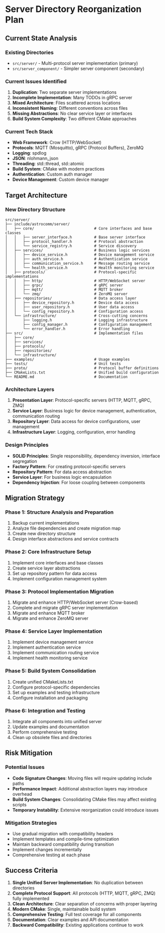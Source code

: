 # Server Directory Reorganization Plan

## Current State Analysis

### Existing Directories
- `src/server/` - Multi-protocol server implementation (primary)
- `src/server_component/` - Simpler server component (secondary)

### Current Issues Identified
1. **Duplication**: Two separate server implementations
2. **Incomplete Implementation**: Many TODOs in gRPC server
3. **Mixed Architecture**: Files scattered across locations
4. **Inconsistent Naming**: Different conventions across files
5. **Missing Abstractions**: No clear service layer or interfaces
6. **Build System Complexity**: Two different CMake approaches

### Current Tech Stack
- **Web Framework**: Crow (HTTP/WebSocket)
- **Protocols**: MQTT (Mosquitto), gRPC (Protocol Buffers), ZeroMQ
- **Logging**: spdlog
- **JSON**: nlohmann_json
- **Threading**: std::thread, std::atomic
- **Build System**: CMake with modern practices
- **Authentication**: Custom auth manager
- **Device Management**: Custom device manager

## Target Architecture

### New Directory Structure
```
src/server/
├── include/astrocomm/server/
│   ├── core/                           # Core interfaces and base classes
│   │   ├── server_interface.h          # Base server interface
│   │   ├── protocol_handler.h          # Protocol abstraction
│   │   └── service_registry.h          # Service discovery
│   ├── services/                       # Business logic services
│   │   ├── device_service.h            # Device management service
│   │   ├── auth_service.h              # Authentication service
│   │   ├── communication_service.h     # Message routing service
│   │   └── health_service.h            # Health monitoring service
│   ├── protocols/                      # Protocol-specific implementations
│   │   ├── http/                       # HTTP/WebSocket server
│   │   ├── grpc/                       # gRPC server
│   │   ├── mqtt/                       # MQTT broker
│   │   └── zmq/                        # ZeroMQ server
│   ├── repositories/                   # Data access layer
│   │   ├── device_repository.h         # Device data access
│   │   ├── user_repository.h           # User data access
│   │   └── config_repository.h         # Configuration access
│   └── infrastructure/                 # Cross-cutting concerns
│       ├── logging.h                   # Logging infrastructure
│       ├── config_manager.h            # Configuration management
│       └── error_handler.h             # Error handling
├── src/                                # Implementation files
│   ├── core/
│   ├── services/
│   ├── protocols/
│   ├── repositories/
│   └── infrastructure/
├── examples/                           # Usage examples
├── tests/                              # Unit tests
├── proto/                              # Protocol buffer definitions
├── CMakeLists.txt                      # Unified build configuration
└── README.md                           # Documentation
```

### Architecture Layers
1. **Presentation Layer**: Protocol-specific servers (HTTP, MQTT, gRPC, ZMQ)
2. **Service Layer**: Business logic for device management, authentication, communication routing
3. **Repository Layer**: Data access for device configurations, user management
4. **Infrastructure Layer**: Logging, configuration, error handling

### Design Principles
- **SOLID Principles**: Single responsibility, dependency inversion, interface segregation
- **Factory Pattern**: For creating protocol-specific servers
- **Repository Pattern**: For data access abstraction
- **Service Layer**: For business logic encapsulation
- **Dependency Injection**: For loose coupling between components

## Migration Strategy

### Phase 1: Structure Analysis and Preparation
1. Backup current implementations
2. Analyze file dependencies and create migration map
3. Create new directory structure
4. Design interface abstractions and service contracts

### Phase 2: Core Infrastructure Setup
1. Implement core interfaces and base classes
2. Create service layer abstractions
3. Set up repository pattern for data access
4. Implement configuration management system

### Phase 3: Protocol Implementation Migration
1. Migrate and enhance HTTP/WebSocket server (Crow-based)
2. Complete and migrate gRPC server implementation
3. Migrate and enhance MQTT broker
4. Migrate and enhance ZeroMQ server

### Phase 4: Service Layer Implementation
1. Implement device management service
2. Implement authentication service
3. Implement communication routing service
4. Implement health monitoring service

### Phase 5: Build System Consolidation
1. Create unified CMakeLists.txt
2. Configure protocol-specific dependencies
3. Set up examples and testing infrastructure
4. Configure installation and packaging

### Phase 6: Integration and Testing
1. Integrate all components into unified server
2. Update examples and documentation
3. Perform comprehensive testing
4. Clean up obsolete files and directories

## Risk Mitigation

### Potential Issues
- **Code Signature Changes**: Moving files will require updating include paths
- **Performance Impact**: Additional abstraction layers may introduce overhead
- **Build System Changes**: Consolidating CMake files may affect existing scripts
- **Temporary Instability**: Extensive reorganization could introduce issues

### Mitigation Strategies
- Use gradual migration with compatibility headers
- Implement templates and compile-time optimization
- Maintain backward compatibility during transition
- Implement changes incrementally
- Comprehensive testing at each phase

## Success Criteria

1. **Single Unified Server Implementation**: No duplication between directories
2. **Complete Protocol Support**: All protocols (HTTP, MQTT, gRPC, ZMQ) fully implemented
3. **Clean Architecture**: Clear separation of concerns with proper layering
4. **Modern CMake**: Single, maintainable build system
5. **Comprehensive Testing**: Full test coverage for all components
6. **Documentation**: Clear examples and API documentation
7. **Backward Compatibility**: Existing applications continue to work
